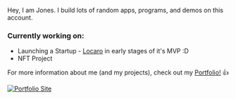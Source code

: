 Hey, I am Jones. I build lots of random apps, programs, and demos on this account.

### Currently working on:
- Launching a Startup -  [Locaro](https://www.locaro.in/#/) in early stages of it's MVP :D
- NFT Project

For more information about me (and my projects), check out my [Portfolio!](https://redomic-portfolio.web.app/#/) :+1:

[![Portfolio Site](https://i.imgur.com/21Rm9K0.png)](https://www.redomic.in)
